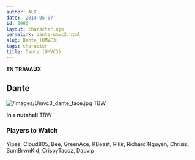 ```yaml
---
author: ALX
date: '2014-05-07'
id: 2980
layout: character.njk
permalink: dante-umvc3.html
slug: Dante_(UMVC3)
tags: character
title: Dante (UMVC3)
---
```


**EN TRAVAUX**

## Dante

![](/images/Umvc3_dante_face.jpg "/images/Umvc3_dante_face.jpg") TBW

**In a nutshell** TBW

### Players to Watch

Yipes, Cloud805, Bee, GreenAce, KBeast, Rikir, Richard Nguyen, Chrisis,
SumBrwnKid, CrispyTacoz, Dapvip